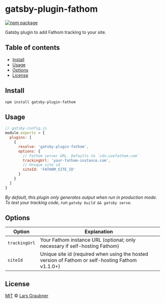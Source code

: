 # gatsby-plugin-fathom

[![npm package](https://img.shields.io/npm/v/gatsby-plugin-fathom.svg)](https://www.npmjs.com/package/gatsby-plugin-fathom)

Gatsby plugin to add Fathom tracking to your site.

## Table of contents

- [Install](#install)
- [Usage](#usage)
- [Options](#options)
- [License](#license)

## Install

```
npm install gatsby-plugin-fathom
```

## Usage

```JavaScript
// gatsby-config.js
module.exports = {
  plugins: [
    {
      resolve: 'gatsby-plugin-fathom',
      options: {
        // Fathom server URL. Defaults to `cdn.usefathom.com`
        trackingUrl: 'your-fathom-instance.com',
        // Unique site id
        siteId: 'FATHOM_SITE_ID'
      }
    }
  ]
}
```

_By default, this plugin only generates output when run in production mode. To test your tracking code, run `gatsby build && gatsby serve`._

## Options

| Option        | Explanation                                                                                      |
| ------------- | ------------------------------------------------------------------------------------------------ |
| `trackingUrl` | Your Fathom instance URL (optional; only necessary if self-hosting Fathom)                       |
| `siteId`      | Unique site id (required when using the hosted version of Fathom or self-hosting Fathom v1.1.0+) |

## License

[MIT](https://github.com/lgraubner/gatsby-plugin-fathom/blob/master/LICENSE) © [Lars Graubner](https://larsgraubner.com)
